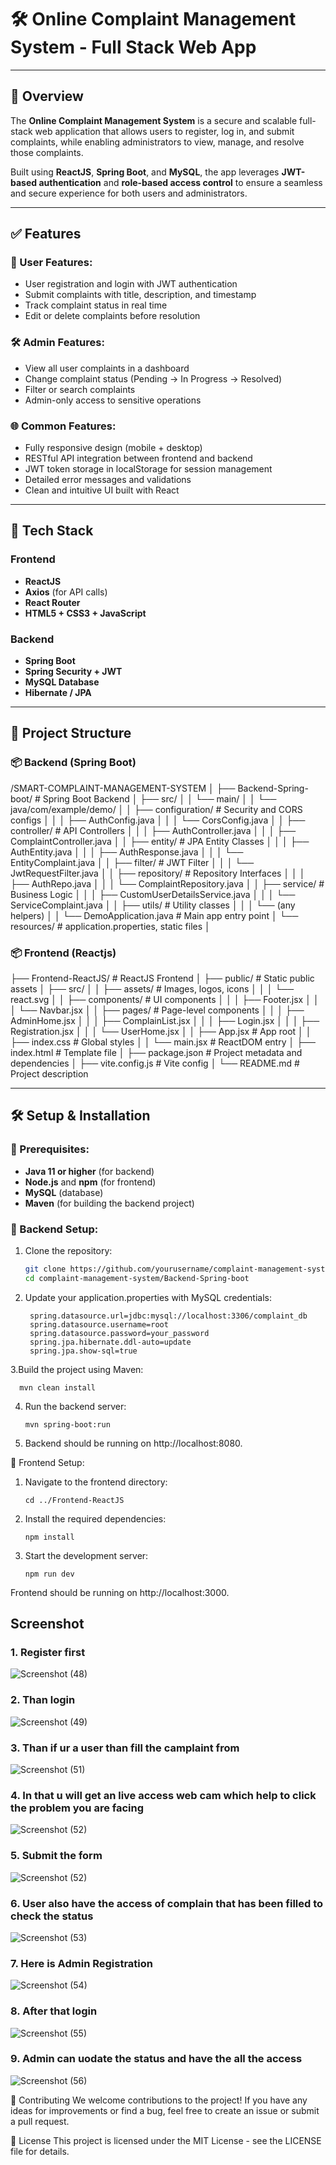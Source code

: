 # 🛠️ Online Complaint Management System - Full Stack Web App

---

## 📌 Overview  
The **Online Complaint Management System** is a secure and scalable full-stack web application that allows users to register, log in, and submit complaints, while enabling administrators to view, manage, and resolve those complaints. 

Built using **ReactJS**, **Spring Boot**, and **MySQL**, the app leverages **JWT-based authentication** and **role-based access control** to ensure a seamless and secure experience for both users and administrators.

---

## ✅ Features  

### 👤 User Features:
- User registration and login with JWT authentication  
- Submit complaints with title, description, and timestamp  
- Track complaint status in real time  
- Edit or delete complaints before resolution  

### 🛠️ Admin Features:
- View all user complaints in a dashboard  
- Change complaint status (Pending → In Progress → Resolved)  
- Filter or search complaints  
- Admin-only access to sensitive operations  

### 🌐 Common Features:
- Fully responsive design (mobile + desktop)  
- RESTful API integration between frontend and backend  
- JWT token storage in localStorage for session management  
- Detailed error messages and validations  
- Clean and intuitive UI built with React  

---

## 🧱 Tech Stack

### Frontend
- **ReactJS**
- **Axios** (for API calls)
- **React Router**
- **HTML5 + CSS3 + JavaScript**

### Backend
- **Spring Boot**
- **Spring Security + JWT**
- **MySQL Database**
- **Hibernate / JPA**

---

## 📁 Project Structure

### 📦 Backend (Spring Boot)
/SMART-COMPLAINT-MANAGEMENT-SYSTEM
│
├── Backend-Spring-boot/                # Spring Boot Backend
│   ├── src/
│   │   └── main/
│   │       └── java/com/example/demo/
│   │           ├── configuration/      # Security and CORS configs
│   │           │   ├── AuthConfig.java
│   │           │   └── CorsConfig.java
│   │           ├── controller/         # API Controllers
│   │           │   ├── AuthController.java
│   │           │   ├── ComplaintController.java
│   │           ├── entity/             # JPA Entity Classes
│   │           │   ├── AuthEntity.java
│   │           │   ├── AuthResponse.java
│   │           │   └── EntityComplaint.java
│   │           ├── filter/             # JWT Filter
│   │           │   └── JwtRequestFilter.java
│   │           ├── repository/         # Repository Interfaces
│   │           │   ├── AuthRepo.java
│   │           │   └── ComplaintRepository.java
│   │           ├── service/            # Business Logic
│   │           │   ├── CustomUserDetailsService.java
│   │           │   └── ServiceComplaint.java
│   │           ├── utils/              # Utility classes
│   │           │   └── (any helpers)
│   │           └── DemoApplication.java # Main app entry point
│   └── resources/                      # application.properties, static files
│

### 📦 Frontend (Reactjs)
├── Frontend-ReactJS/                   # ReactJS Frontend
│   ├── public/                         # Static public assets
│   ├── src/
│   │   ├── assets/                     # Images, logos, icons
│   │   │   └── react.svg
│   │   ├── components/                 # UI components
│   │   │   ├── Footer.jsx
│   │   │   └── Navbar.jsx
│   │   ├── pages/                      # Page-level components
│   │   │   ├── AdminHome.jsx
│   │   │   ├── ComplainList.jsx
│   │   │   ├── Login.jsx
│   │   │   ├── Registration.jsx
│   │   │   └── UserHome.jsx
│   │   ├── App.jsx                     # App root
│   │   ├── index.css                   # Global styles
│   │   └── main.jsx                    # ReactDOM entry
│   ├── index.html                      # Template file
│   ├── package.json                    # Project metadata and dependencies
│   ├── vite.config.js                  # Vite config
│   └── README.md                       # Project description


---

## 🛠️ Setup & Installation

### 🔧 Prerequisites:
- **Java 11 or higher** (for backend)
- **Node.js** and **npm** (for frontend)
- **MySQL** (database)
- **Maven** (for building the backend project)

### 🔄 Backend Setup:
1. Clone the repository:
   ```bash
   git clone https://github.com/yourusername/complaint-management-system.git
   cd complaint-management-system/Backend-Spring-boot
   
2. Update your application.properties with MySQL credentials:

        spring.datasource.url=jdbc:mysql://localhost:3306/complaint_db
        spring.datasource.username=root
        spring.datasource.password=your_password
        spring.jpa.hibernate.ddl-auto=update
        spring.jpa.show-sql=true
   
3.Build the project using Maven:

      mvn clean install
      
4. Run the backend server:
   
       mvn spring-boot:run
   
6. Backend should be running on http://localhost:8080.

🔄 Frontend Setup:
1. Navigate to the frontend directory:

       cd ../Frontend-ReactJS
   
3. Install the required dependencies:

       npm install
   
3. Start the development server:

       npm run dev
   
Frontend should be running on http://localhost:3000.


## Screenshot
 ### 1. Register first
![Screenshot (48)](https://github.com/user-attachments/assets/a805a38f-dd22-412a-ad51-a114621ecd7f)

 ### 2. Than login
![Screenshot (49)](https://github.com/user-attachments/assets/6d890637-dd4f-40c2-87ea-46e5ce95617e)

 ### 3. Than if ur a user than fill the camplaint from
![Screenshot (51)](https://github.com/user-attachments/assets/fde6a048-fb2a-4eb1-9b16-865c9f1da972)

 ### 4. In that u will get an live access web cam which help to click the problem you are facing
![Screenshot (52)](https://github.com/user-attachments/assets/d461ffe6-279d-417a-8553-914f8fa31bbb)

 ### 5. Submit the form 
![Screenshot (52)](https://github.com/user-attachments/assets/797412db-f784-4cd2-966a-7520d0cfdbc4)

 ### 6. User also have the access of complain that has been filled to check the status
![Screenshot (53)](https://github.com/user-attachments/assets/37555523-2aa6-4aa5-8466-cbc269155919)

 ### 7. Here is Admin Registration 
![Screenshot (54)](https://github.com/user-attachments/assets/7f66a82c-72c0-413c-a752-6c4f9a99ce7c)

 ### 8. After that login 
![Screenshot (55)](https://github.com/user-attachments/assets/916053d9-684a-4e89-8e6d-9b1de02e967b)

 ### 9. Admin can uodate the status and have the all the access
![Screenshot (56)](https://github.com/user-attachments/assets/6f33dc77-4127-48a5-aa03-169e0a14358d)


🤝 Contributing
We welcome contributions to the project! If you have any ideas for improvements or find a bug, feel free to create an issue or submit a pull request.

📜 License
This project is licensed under the MIT License - see the LICENSE file for details.
